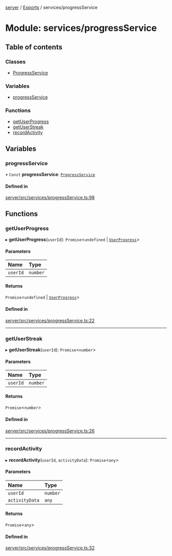 [server](../README.md) / [Exports](../modules.md) / services/progressService

# Module: services/progressService

## Table of contents

### Classes

- [ProgressService](../classes/services_progressService.ProgressService.md)

### Variables

- [progressService](services_progressService.md#progressservice)

### Functions

- [getUserProgress](services_progressService.md#getuserprogress)
- [getUserStreak](services_progressService.md#getuserstreak)
- [recordActivity](services_progressService.md#recordactivity)

## Variables

### progressService

• `Const` **progressService**: [`ProgressService`](../classes/services_progressService.ProgressService.md)

#### Defined in

[server/src/services/progressService.ts:98](https://github.com/niklas-joh/french-learning-platform/blob/f88c80a984d39a715bd427891d156cc94cff3831/server/src/services/progressService.ts#L98)

## Functions

### getUserProgress

▸ **getUserProgress**(`userId`): `Promise`\<`undefined` \| [`UserProgress`](../interfaces/models_UserProgress.UserProgress.md)\>

#### Parameters

| Name | Type |
| :------ | :------ |
| `userId` | `number` |

#### Returns

`Promise`\<`undefined` \| [`UserProgress`](../interfaces/models_UserProgress.UserProgress.md)\>

#### Defined in

[server/src/services/progressService.ts:22](https://github.com/niklas-joh/french-learning-platform/blob/f88c80a984d39a715bd427891d156cc94cff3831/server/src/services/progressService.ts#L22)

___

### getUserStreak

▸ **getUserStreak**(`userId`): `Promise`\<`number`\>

#### Parameters

| Name | Type |
| :------ | :------ |
| `userId` | `number` |

#### Returns

`Promise`\<`number`\>

#### Defined in

[server/src/services/progressService.ts:26](https://github.com/niklas-joh/french-learning-platform/blob/f88c80a984d39a715bd427891d156cc94cff3831/server/src/services/progressService.ts#L26)

___

### recordActivity

▸ **recordActivity**(`userId`, `activityData`): `Promise`\<`any`\>

#### Parameters

| Name | Type |
| :------ | :------ |
| `userId` | `number` |
| `activityData` | `any` |

#### Returns

`Promise`\<`any`\>

#### Defined in

[server/src/services/progressService.ts:32](https://github.com/niklas-joh/french-learning-platform/blob/f88c80a984d39a715bd427891d156cc94cff3831/server/src/services/progressService.ts#L32)
